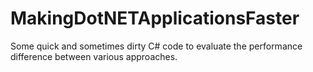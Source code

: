 MakingDotNETApplicationsFaster
==============================

Some quick and sometimes dirty C# code to evaluate the performance difference between various approaches.
